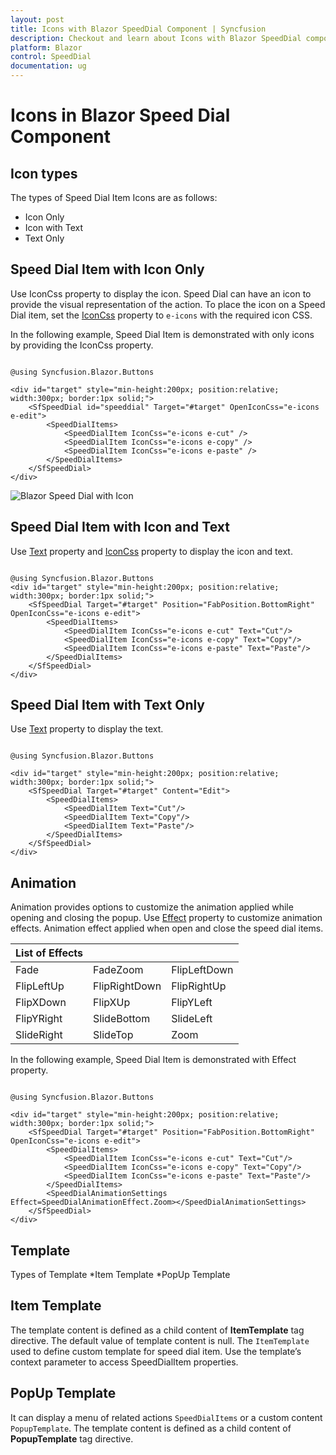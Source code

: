 ```yaml
---
layout: post
title: Icons with Blazor SpeedDial Component | Syncfusion
description: Checkout and learn about Icons with Blazor SpeedDial component in Blazor Server App and Blazor WebAssembly App.
platform: Blazor
control: SpeedDial
documentation: ug
---
```


# Icons in Blazor Speed Dial Component

## Icon types

The types of Speed Dial Item Icons are as follows:

* Icon Only
* Icon with Text
* Text Only

## Speed Dial Item with Icon Only

Use IconCss property to display the icon. Speed Dial can have an icon to provide the visual representation of the action. To place the icon on a Speed Dial item, set the [IconCss](https://help.syncfusion.com/cr/blazor/Syncfusion.Blazor.Buttons.SfFab.html#properties) property to `e-icons` with the required icon CSS.

In the following example, Speed Dial Item is demonstrated with only icons by providing the IconCss property.

```cshtml

@using Syncfusion.Blazor.Buttons

<div id="target" style="min-height:200px; position:relative; width:300px; border:1px solid;">
    <SfSpeedDial id="speeddial" Target="#target" OpenIconCss="e-icons e-edit">
        <SpeedDialItems>
            <SpeedDialItem IconCss="e-icons e-cut" />
            <SpeedDialItem IconCss="e-icons e-copy" />
            <SpeedDialItem IconCss="e-icons e-paste" />
        </SpeedDialItems>
    </SfSpeedDial>
</div>

```

![Blazor Speed Dial with Icon](./images/icon-only.png)

## Speed Dial Item with Icon and Text

Use [Text](https://help.syncfusion.com/cr/blazor/Syncfusion.Blazor.Buttons.SfFab.html#properties) property and [IconCss](https://help.syncfusion.com/cr/blazor/Syncfusion.Blazor.Buttons.SfFab.html#properties) property to display the icon and text.

```cshtml

@using Syncfusion.Blazor.Buttons
<div id="target" style="min-height:200px; position:relative; width:300px; border:1px solid;">
    <SfSpeedDial Target="#target" Position="FabPosition.BottomRight" OpenIconCss="e-icons e-edit">
        <SpeedDialItems>
            <SpeedDialItem IconCss="e-icons e-cut" Text="Cut"/>
            <SpeedDialItem IconCss="e-icons e-copy" Text="Copy"/>
            <SpeedDialItem IconCss="e-icons e-paste" Text="Paste"/>
        </SpeedDialItems>
    </SfSpeedDial>
</div>

```

## Speed Dial Item with Text Only

Use [Text](https://help.syncfusion.com/cr/blazor/Syncfusion.Blazor.Buttons.SfFab.html#properties) property to display the text.

```cshtml

@using Syncfusion.Blazor.Buttons

<div id="target" style="min-height:200px; position:relative; width:300px; border:1px solid;">
    <SfSpeedDial Target="#target" Content="Edit">
        <SpeedDialItems>
            <SpeedDialItem Text="Cut"/>
            <SpeedDialItem Text="Copy"/>
            <SpeedDialItem Text="Paste"/>
        </SpeedDialItems>
    </SfSpeedDial>
</div>

```

## Animation

Animation provides options to customize the animation applied while opening and closing the popup. Use [Effect]() property to customize animation effects. Animation effect applied when open and close the speed dial items.

| List of Effects |  |  | 
| --- | --- | --- | 
| Fade | FadeZoom | FlipLeftDown | 
| FlipLeftUp | FlipRightDown| FlipRightUp|
| FlipXDown | FlipXUp | FlipYLeft |
| FlipYRight | SlideBottom | SlideLeft |
| SlideRight | SlideTop | Zoom |

In the following example, Speed Dial Item is demonstrated with Effect property.

```cshtml

@using Syncfusion.Blazor.Buttons

<div id="target" style="min-height:200px; position:relative; width:300px; border:1px solid;">
    <SfSpeedDial Target="#target" Position="FabPosition.BottomRight" OpenIconCss="e-icons e-edit">
        <SpeedDialItems>
            <SpeedDialItem IconCss="e-icons e-cut" Text="Cut"/>
            <SpeedDialItem IconCss="e-icons e-copy" Text="Copy"/>
            <SpeedDialItem IconCss="e-icons e-paste" Text="Paste"/>
        </SpeedDialItems>
        <SpeedDialAnimationSettings Effect=SpeedDialAnimationEffect.Zoom></SpeedDialAnimationSettings>
    </SfSpeedDial>
</div>

```

## Template

Types of Template
*Item Template
*PopUp Template

## Item Template

The template content is defined as a child content of <b>ItemTemplate</b> tag directive. The default value of template content is null. The `ItemTemplate` used to define custom template for speed dial item. Use the template’s context parameter to access SpeedDialItem properties.

## PopUp Template

It can display a menu of related actions `SpeedDialItems` or a custom content `PopupTemplate`. The template content is defined as a child content of <b>PopupTemplate</b> tag directive.